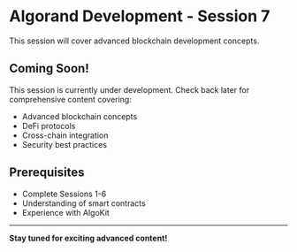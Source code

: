 # Algorand Development - Session 7

This session will cover advanced blockchain development concepts.

## Coming Soon!

This session is currently under development. Check back later for comprehensive content covering:

- Advanced blockchain concepts
- DeFi protocols
- Cross-chain integration
- Security best practices

## Prerequisites

- Complete Sessions 1-6
- Understanding of smart contracts
- Experience with AlgoKit

---

**Stay tuned for exciting advanced content!**